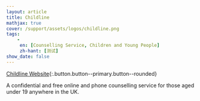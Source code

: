 ```yaml
---
layout: article
title: Childline
mathjax: true
cover: /support/assets/logos/childline.png
tags:
    -
     en: [Counselling Service, Children and Young People]
     zh-hant: [测试]
show_date: false
---
```


[Childline Website](http://www.childline.org.uk/){:.button.button--primary.button--rounded}

A confidential and free online and phone counselling service for those aged under 19 anywhere in the UK.
